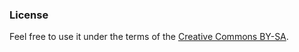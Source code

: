 ### License

Feel free to use it under the terms of the [Creative Commons BY-SA](http://creativecommons.org/licenses/by-sa/4.0/).
